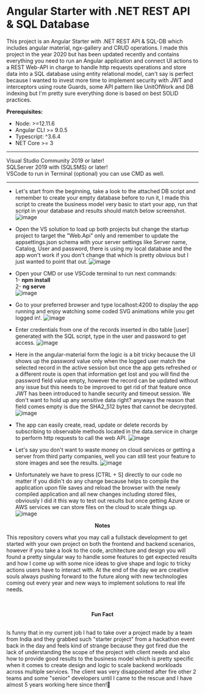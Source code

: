 <p align="center" style="font-weight: bolder;">
  <h1>Angular Starter with .NET REST API & SQL Database</h1>
</p>

This project is an Angular Starter with .NET REST API &amp; SQL-DB which includes angular material, ngx-gallery and CRUD operations. I made this project in the year 2020 but has been updated recently and contains everything you need to run an Angular application and connect UI actions to a REST Web-API in charge to handle http requests operations and store data into a SQL database using entity relational model, can't say is perfect because I wanted to invest more time to implement security with JWT and interceptors using route Guards, some API pattern like UnitOfWork and DB indexing but I'm pretty sure everything done is based on best SOLID practices. 

**Prerequisites:**
- Node: >=12.11.6
- Angular CLI >= 9.0.5
- Typescript: ^3.6.4
- NET Core >= 3

-------------------------------------------------------------------
 Visual Studio Community 2019 or later! <br> 
 SQLServer 2019 with (SQLSMS) or later! <br>
 VSCode to run in Terminal (optional) you can use CMD as well.
 
-------------------------------------------------------------------

 
* Let's start from the beginning, take a look to the attached DB script and remember to create your empty database before to run it, I made this script to create the business model very basic to start your app, run that script in your database and results should match below screenshot.
![image](https://github.com/jassohektor/Angular-Starter-NET-API-SQLDB/assets/168608755/b4e4563d-aab3-4c32-b0aa-0087b89b4244)


* Open the VS solution to load up both projects but change the startup project to target the "Web.Api" only and remember to update the appsettings.json schema with your server settings like Server name, Catalog, User and password, there is using my local database and the app won't work if you don't change that which is pretty obvious but I just wanted to point that out. 
![image](https://github.com/jassohektor/Angular-Starter-NET-API/assets/168608755/71143b18-ffc8-4ef1-b8b5-e69e765fa959)

* Open your CMD or use VSCode terminal to run next commands:<br>
  1- **npm install**<br>
  2- **ng serve**<br>
![image](https://github.com/jassohektor/Angular-Starter-NET-API/assets/168608755/386f065b-05f6-45eb-93c1-ba63366e58ea)

* Go to your preferred browser and type localhost:4200 to display the app running and enjoy watching some coded SVG animations while you get logged in!.
![image](https://github.com/jassohektor/Angular-Starter-NET-API/assets/168608755/5b04d9f8-4cf5-4ba2-a71f-1f7c77808df8)

* Enter credentials from one of the records inserted in dbo table [user] generated with the SQL script, type in the user and password to get access. 
![image](https://github.com/jassohektor/Angular-Starter-NET-API/assets/168608755/67080ea6-43ae-4bb9-921b-a84cf79c0b9a)

* Here in the angular-material form the logic is a bit tricky because the UI shows up the password value only when the logged user match the selected record in the active session but once the app gets refreshed or a different route is open that information get lost and you will find the password field value empty, however the record can be updated without any issue but this needs to be improved to get rid of that feature once JWT has been introduced to handle security and timeout session. We don't want to hold up any sensitive data right? anyways the reason that field comes empty is due the SHA2_512 bytes that cannot be decrypted.
![image](https://github.com/jassohektor/Angular-Starter-NET-API/assets/168608755/0f00bdd9-c753-4b3d-8eef-b1ededd6869e)

* The app can easily create, read, update or delete records by subscribing to observable methods located in the data.service in charge to perform http requests to call the web API.
![image](https://github.com/jassohektor/Angular-Starter-NET-API/assets/168608755/4ec7ab22-b9d7-4d1f-8629-6b007448f647)

* Let's say you don't want to waste money on cloud services or getting a server from third party companies, well you can still test your feature to store images and see the results.
![image](https://github.com/jassohektor/Angular-Starter-NET-API/assets/168608755/fbf9d44b-7031-4bca-aab0-63032a56bdee)

* Unfortunately we have to press [CTRL + S] directly to our code no matter if you didin't do any change because helps to compile the application upon file saves and reload the browser with the newly compiled application and all new changes including stored files, obviously I did it this way to test out results but once getting Azure or AWS services we can store files on the cloud to scale things up.
![image](https://github.com/jassohektor/Angular-Starter-NET-API/assets/168608755/4822acab-34be-4feb-b6c1-4336fd44ba4b)


<p align="center" style="font-weight: bolder;">
  Notes
</p>
This repository covers what you may call a fullstack development to get started with your own project on both the frontend and backend scenarios, however if you take a look to the code, architecture and design you will found a pretty singular way to handle some features to get expected results and how I come up with some nice ideas to give shape and logic to tricky actions users have to interact with. At the end of the day we are creative souls always pushing forward to the future along with new technologies coming out every year and new ways to implement solutions to real life needs.
<br>
<br>
<br>
<p align="center" style="font-weight: bolder;">
  Fun Fact
</p>
<br>
Is funny that in my current job I had to take over a project made by a team from India and they grabbed such "starter project" from a hackathon event back in the day and feels kind of strange because they got fired due the lack of understanding the scope of the project with client needs and also how to provide good results to the business model which is pretty specific when it comes to create design and logic to scale backend workloads across multiple services. The client was very disappointed after fire other 2 teams and some "senior" developers until I came to the rescue and I have almost 5 years working here since then!🪪
